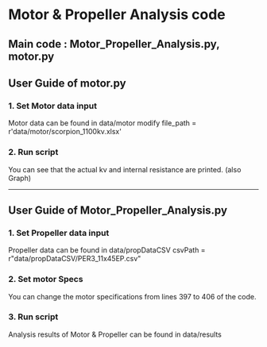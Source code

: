 # Motor & Propeller Analysis code


## Main code : Motor_Propeller_Analysis.py, motor.py

## User Guide of motor.py

### 1. Set Motor data input
Motor data can be found in data/motor
modify file_path = r'data/motor/scorpion_1100kv.xlsx'

### 2. Run script
You can see that the actual kv and internal resistance are printed. (also Graph)


---

## User Guide of Motor_Propeller_Analysis.py

### 1. Set Propeller data input
Propeller data can be found in data/propDataCSV
csvPath = r"data/propDataCSV/PER3_11x45EP.csv"

### 2. Set motor Specs
You can change the motor specifications from lines 397 to 406 of the code.

### 3. Run script
Analysis results of Motor & Propeller can be found in data/results
